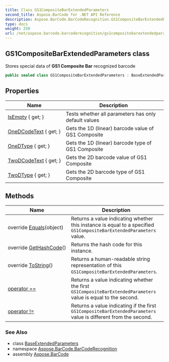 ```yaml
---
title: Class GS1CompositeBarExtendedParameters
second_title: Aspose.BarCode for .NET API Reference
description: Aspose.BarCode.BarCodeRecognition.GS1CompositeBarExtendedParameters class. Stores special data of GS1 Composite Bar recognized barcode
type: docs
weight: 250
url: /net/aspose.barcode.barcoderecognition/gs1compositebarextendedparameters/
---
```

## GS1CompositeBarExtendedParameters class

Stores special data of **GS1 Composite Bar** recognized barcode

```csharp
public sealed class GS1CompositeBarExtendedParameters : BaseExtendedParameters
```

## Properties

| Name | Description |
| --- | --- |
| [IsEmpty](../../aspose.barcode.barcoderecognition/baseextendedparameters/isempty/) { get; } | Tests whether all parameters has only default values |
| [OneDCodeText](../../aspose.barcode.barcoderecognition/gs1compositebarextendedparameters/onedcodetext/) { get; } | Gets the 1D (linear) barcode value of GS1 Composite |
| [OneDType](../../aspose.barcode.barcoderecognition/gs1compositebarextendedparameters/onedtype/) { get; } | Gets the 1D (linear) barcode type of GS1 Composite |
| [TwoDCodeText](../../aspose.barcode.barcoderecognition/gs1compositebarextendedparameters/twodcodetext/) { get; } | Gets the 2D barcode value of GS1 Composite |
| [TwoDType](../../aspose.barcode.barcoderecognition/gs1compositebarextendedparameters/twodtype/) { get; } | Gets the 2D barcode type of GS1 Composite |

## Methods

| Name | Description |
| --- | --- |
| override [Equals](../../aspose.barcode.barcoderecognition/gs1compositebarextendedparameters/equals/)(object) | Returns a value indicating whether this instance is equal to a specified `GS1CompositeBarExtendedParameters` value. |
| override [GetHashCode](../../aspose.barcode.barcoderecognition/gs1compositebarextendedparameters/gethashcode/)() | Returns the hash code for this instance. |
| override [ToString](../../aspose.barcode.barcoderecognition/gs1compositebarextendedparameters/tostring/)() | Returns a human-readable string representation of this `GS1CompositeBarExtendedParameters`. |
| [operator ==](../../aspose.barcode.barcoderecognition/gs1compositebarextendedparameters/op_equality/) | Returns a value indicating whether the first `GS1CompositeBarExtendedParameters` value is equal to the second. |
| [operator !=](../../aspose.barcode.barcoderecognition/gs1compositebarextendedparameters/op_inequality/) | Returns a value indicating if the first `GS1CompositeBarExtendedParameters` value is different from the second. |

### See Also

* class [BaseExtendedParameters](../baseextendedparameters/)
* namespace [Aspose.BarCode.BarCodeRecognition](../../aspose.barcode.barcoderecognition/)
* assembly [Aspose.BarCode](../../)


